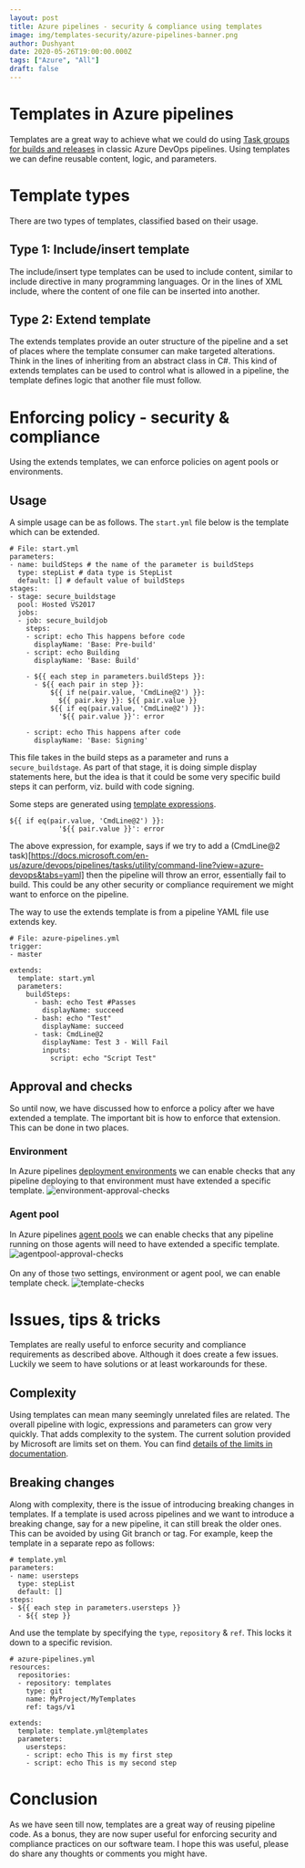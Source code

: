 ```yaml
---
layout: post
title: Azure pipelines - security & compliance using templates
image: img/templates-security/azure-pipelines-banner.png
author: Dushyant
date: 2020-05-26T19:00:00.000Z
tags: ["Azure", "All"]
draft: false
---
```

# Templates in Azure pipelines
Templates are a great way to achieve what we could do using [Task groups for builds and releases](https://docs.microsoft.com/en-us/azure/devops/pipelines/library/task-groups?view=azure-devops) in classic Azure DevOps pipelines. Using templates we can define reusable content, logic, and parameters.

# Template types
There are two types of templates, classified based on their usage.

## Type 1: Include/insert template
The include/insert type templates can be used to include content, similar to include directive in many programming languages. Or in the lines of XML include, where the content of one file can be inserted into another.

## Type 2: Extend template
The extends templates provide an outer structure of the pipeline and a set of places where the template consumer can make targeted alterations. Think in the lines of inheriting from an abstract class in C#. This kind of extends templates can be used to control what is allowed in a pipeline, the template defines logic that another file must follow.

# Enforcing policy - security & compliance
Using the extends templates, we can enforce policies on agent pools or environments.
## Usage
A simple usage can be as follows. The `start.yml` file below is the template which can be extended.

```
# File: start.yml
parameters:
- name: buildSteps # the name of the parameter is buildSteps
  type: stepList # data type is StepList
  default: [] # default value of buildSteps
stages:
- stage: secure_buildstage
  pool: Hosted VS2017
  jobs:
  - job: secure_buildjob
    steps:
    - script: echo This happens before code 
      displayName: 'Base: Pre-build'
    - script: echo Building
      displayName: 'Base: Build'

    - ${{ each step in parameters.buildSteps }}:
      - ${{ each pair in step }}:
          ${{ if ne(pair.value, 'CmdLine@2') }}:
            ${{ pair.key }}: ${{ pair.value }}
          ${{ if eq(pair.value, 'CmdLine@2') }}:
            '${{ pair.value }}': error

    - script: echo This happens after code
      displayName: 'Base: Signing'
```

This file takes in the build steps as a parameter and runs a `secure_buildstage`. As part of that stage, it is doing simple display statements here, but the idea is that it could be some very specific build steps it can perform, viz. build with code signing.

Some steps are generated using [template expressions](https://docs.microsoft.com/en-us/azure/devops/pipelines/process/expressions?view=azure-devops).
```
${{ if eq(pair.value, 'CmdLine@2') }}:
            '${{ pair.value }}': error
```
The above expression, for example, says if we try to add a (CmdLine@2 task)[https://docs.microsoft.com/en-us/azure/devops/pipelines/tasks/utility/command-line?view=azure-devops&tabs=yaml] then the pipeline will throw an error, essentially fail to build. This could be any other security or compliance requirement we might want to enforce on the pipeline.

The way to use the extends template is from a pipeline YAML file use extends key.
```
# File: azure-pipelines.yml
trigger:
- master

extends:
  template: start.yml
  parameters:
    buildSteps:  
      - bash: echo Test #Passes
        displayName: succeed
      - bash: echo "Test"
        displayName: succeed
      - task: CmdLine@2
        displayName: Test 3 - Will Fail
        inputs:
          script: echo "Script Test"
```

## Approval and checks

So until now, we have discussed how to enforce a policy after we have extended a template. The important bit is how to enforce that extension. This can be done in two places.

### Environment
In Azure pipelines [deployment environments](https://docs.microsoft.com/en-us/azure/devops/pipelines/process/environments?view=azure-devops) we can enable checks that any pipeline deploying to that environment must have extended a specific template.
![environment-approval-checks](./img/templates-security/environment-approval-checks.png)
</br>
### Agent pool
In Azure pipelines [agent pools](https://docs.microsoft.com/en-us/azure/devops/pipelines/agents/pools-queues?view=azure-devops&tabs=yaml%2Cbrowser) we can enable checks that any pipeline running on those agents will need to have extended a specific template.
![agentpool-approval-checks](./img/templates-security/agentpool-approval-checks.png)
</br>
</br>
On any of those two settings, environment or agent pool, we can enable template check.
![template-checks](./img/templates-security/template-check.png)

# Issues, tips & tricks
Templates are really useful to enforce security and compliance requirements as described above. Although it does create a few issues. Luckily we seem to have solutions or at least workarounds for these.
## Complexity
Using templates can mean many seemingly unrelated files are related. The overall pipeline with logic, expressions and parameters can grow very quickly. That adds complexity to the system. The current solution provided by Microsoft are limits set on them. You can find [details of the limits in documentation](https://docs.microsoft.com/en-us/azure/devops/pipelines/process/templates?view=azure-devops#limits).
## Breaking changes
Along with complexity, there is the issue of introducing breaking changes in templates. If a template is used across pipelines and we want to introduce a breaking change, say for a new pipeline, it can still break the older ones. This can be avoided by using Git branch or tag. For example, keep the template in a separate repo as follows:
```
# template.yml
parameters:
- name: usersteps
  type: stepList
  default: []
steps:
- ${{ each step in parameters.usersteps }}
  - ${{ step }}
```

And use the template by specifying the `type`, `repository` & `ref`. This locks it down to a specific revision.
```
# azure-pipelines.yml
resources:
  repositories:
  - repository: templates
    type: git
    name: MyProject/MyTemplates
    ref: tags/v1

extends:
  template: template.yml@templates
  parameters:
    usersteps:
    - script: echo This is my first step
    - script: echo This is my second step
```

# Conclusion
As we have seen till now, templates are a great way of reusing pipeline code. As a bonus, they are now super useful for enforcing security and compliance practices on our software team. I hope this was useful, please do share any thoughts or comments you might have.